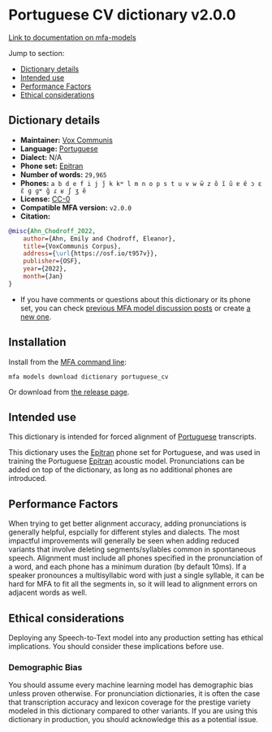 
# Portuguese CV dictionary v2.0.0

[Link to documentation on mfa-models](https://mfa-models.readthedocs.io/en/main/dictionary/portuguese_cv.html)

Jump to section:

- [Dictionary details](#dictionary-details)
- [Intended use](#intended-use)
- [Performance Factors](#performance-factors)
- [Ethical considerations](#ethical-considerations)

## Dictionary details

- **Maintainer:** [Vox Communis](https://osf.io/t957v/)
- **Language:** [Portuguese](https://en.wikipedia.org/wiki/Portuguese_language)
- **Dialect:** N/A
- **Phone set:** [Epitran](https://github.com/dmort27/epitran)
- **Number of words:** `29,965`
- **Phones:** `a b d e f i j j̃ k kʷ l m n o p s t u v w w̃ z õ ĩ ũ ɐ ɐ̃ ɔ ɛ ɛ̃ ɡ ɡʷ ɡ̃ ɾ ʁ ʃ ʒ ẽ`
- **License:** [CC-0](https://creativecommons.org/publicdomain/zero/1.0/)
- **Compatible MFA version:** `v2.0.0`
- **Citation:**

```bibtex
@misc{Ahn_Chodroff_2022,
	author={Ahn, Emily and Chodroff, Eleanor},
	title={VoxCommunis Corpus},
	address={\url{https://osf.io/t957v}},
	publisher={OSF},
	year={2022},
	month={Jan}
}
```

- If you have comments or questions about this dictionary or its phone set, you can check [previous MFA model discussion posts](https://github.com/MontrealCorpusTools/mfa-models/discussions?discussions_q=Portuguese+CV+dictionary+v2.0.0) or create [a new one](https://github.com/MontrealCorpusTools/mfa-models/discussions/new).

## Installation

Install from the [MFA command line](https://montreal-forced-aligner.readthedocs.io/en/latest/user_guide/models/index.html):

```
mfa models download dictionary portuguese_cv
```

Or download from [the release page](https://github.com/MontrealCorpusTools/mfa-models/releases/tag/dictionary-portuguese_cv-v2.0.0).

## Intended use

This dictionary is intended for forced alignment of [Portuguese](https://en.wikipedia.org/wiki/Portuguese_language) transcripts.

This dictionary uses the [Epitran](https://github.com/dmort27/epitran) phone set for Portuguese, and was used in training the Portuguese [Epitran](https://github.com/dmort27/epitran) acoustic model. Pronunciations can be added on top of the dictionary, as long as no additional phones are introduced.

## Performance Factors

When trying to get better alignment accuracy, adding pronunciations is generally helpful, espcially for different styles and dialects. The most impactful improvements will generally be seen when adding reduced variants that involve deleting segments/syllables common in spontaneous speech.  Alignment must include all phones specified in the pronunciation of a word, and each phone has a minimum duration (by default 10ms). If a speaker pronounces a multisyllabic word with just a single syllable, it can be hard for MFA to fit all the segments in, so it will lead to alignment errors on adjacent words as well.

## Ethical considerations

Deploying any Speech-to-Text model into any production setting has ethical implications. You should consider these implications before use.

### Demographic Bias

You should assume every machine learning model has demographic bias unless proven otherwise. For pronunciation dictionaries, it is often the case that transcription accuracy and lexicon coverage for the prestige variety modeled in this dictionary compared to other variants. If you are using this dictionary in production, you should acknowledge this as a potential issue.
